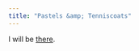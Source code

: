 ```yaml
---
title: "Pastels &amp; Tenniscoats"
---
```


I will be [there](http://www.lastfm.fr/event/1138436+Pastels-Tenniscoats).

